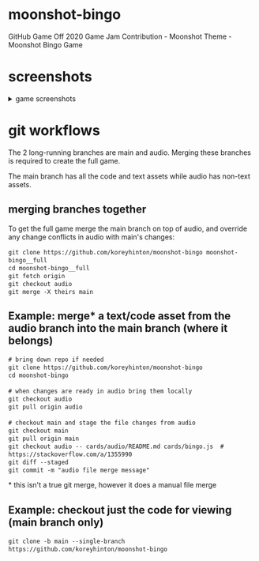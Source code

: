 # moonshot-bingo
GitHub Game Off 2020 Game Jam Contribution - Moonshot Theme - Moonshot Bingo Game

# screenshots
<details>
  <summary>game screenshots</summary>
  <img src="https://github.com/koreyhinton/moonshot-bingo/blob/audio/docs/Capture_Home.PNG?raw=true" name="capture-astronaut">
  <img src="https://github.com/koreyhinton/moonshot-bingo/blob/audio/docs/Capture_Astronaut.PNG?raw=true" name="capture-astronaut">
  <img src="https://github.com/koreyhinton/moonshot-bingo/blob/audio/docs/Capture_Rocket.PNG?raw=true" name="capture-rocket">
  <img src="https://github.com/koreyhinton/moonshot-bingo/blob/audio/docs/Capture_Spaceship.PNG?raw=true" name="capture-spaceship">
  <img src="https://github.com/koreyhinton/moonshot-bingo/blob/audio/docs/Capture_UFO.PNG?raw=true" name="capture-ufo">
  </details>

# git workflows

The 2 long-running branches are main and audio. Merging these branches is required to create the full game.

The main branch has all the code and text assets while audio has non-text assets.

## merging branches together

To get the full game merge the main branch on top of audio, and override any change conflicts in audio with main's changes:

```
git clone https://github.com/koreyhinton/moonshot-bingo moonshot-bingo__full
cd moonshot-bingo__full
git fetch origin
git checkout audio
git merge -X theirs main
```

## Example: merge\* a text/code asset from the audio branch into the main branch (where it belongs)

```
# bring down repo if needed
git clone https://github.com/koreyhinton/moonshot-bingo
cd moonshot-bingo

# when changes are ready in audio bring them locally
git checkout audio
git pull origin audio

# checkout main and stage the file changes from audio
git checkout main
git pull origin main
git checkout audio -- cards/audio/README.md cards/bingo.js  # https://stackoverflow.com/a/1355990
git diff --staged
git commit -m "audio file merge message"
```

\* this isn't a true git merge, however it does a manual file merge



## Example: checkout just the code for viewing (main branch only)

```
git clone -b main --single-branch https://github.com/koreyhinton/moonshot-bingo
```



